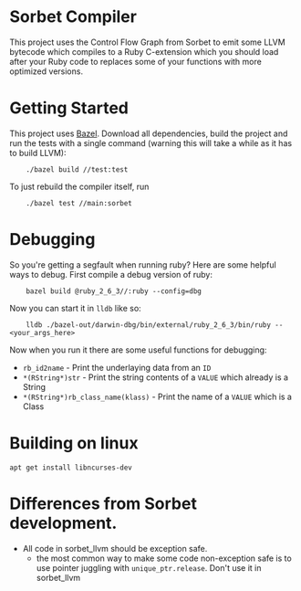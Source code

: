 # Sorbet Compiler

This project uses the Control Flow Graph from Sorbet to emit some LLVM bytecode
which compiles to a Ruby C-extension which you should load after your Ruby code
to replaces some of your functions with more optimized versions.

# Getting Started

This project uses [Bazel](https://bazel.build/). Download all dependencies, build
the project and run the tests with a single command (warning this will take a while
as it has to build LLVM):

```
    ./bazel build //test:test
```

To just rebuild the compiler itself, run

```
    ./bazel test //main:sorbet
```

# Debugging

So you're getting a segfault when running ruby? Here are some helpful ways to
debug. First compile a debug version of ruby:

```
    bazel build @ruby_2_6_3//:ruby --config=dbg
```

Now you can start it in `lldb` like so:

```
    lldb ./bazel-out/darwin-dbg/bin/external/ruby_2_6_3/bin/ruby -- <your_args_here>
```

Now when you run it there are some useful functions for debugging:

* `rb_id2name` - Print the underlaying data from an `ID`
* `*(RString*)str` - Print the string contents of a `VALUE` which already is a String
* `*(RString*)rb_class_name(klass)` - Print the name of a `VALUE` which is a Class

# Building on linux

`apt get install libncurses-dev`

# Differences from Sorbet development.
 - All code in sorbet_llvm should be exception safe.
   - the most common way to make some code non-exception safe is to use pointer juggling with `unique_ptr.release`. Don't use it in sorbet_llvm
